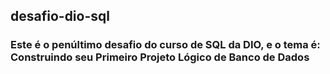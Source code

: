 ## desafio-dio-sql
### Este é o penúltimo desafio do curso de SQL da DIO, e o tema é: Construindo seu Primeiro Projeto Lógico de Banco de Dados
